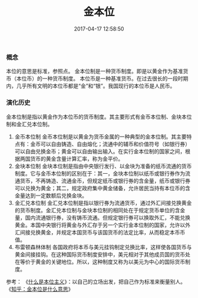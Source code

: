 ﻿---
title: 金本位
date: 2017-04-17 12:58:50
tags:
---

### 概念
本位的意思是标准，参照点。
金本位制是一种货币制度。即是以黄金作为基准货币（本位币）的一种货币制度。
本位币是一种基准货币。在过去很长的一段时期内，几乎所有文明的本位币都是“金”和“银”。我国现行的本位币是人民币。
### 演化历史
金本位制是指以黄金作为本位币的货币制度。其主要形式有金币本位制、金块本位制和金汇兑本位制。
1. 金币本位制
金币本位制是以黄金为货币金属的一种典型的金本位制。其主要特点有：金币可以自由铸造、自由熔化；流通中的辅币和价值符号（如银行券）可以自由兑换金币；黄金可以自由输出输入。在实行金本位制的国家之间，根据两国货币的黄金含量计算汇率，称为金平价。
2. 金块本位制
金块本位制是指由中央银行发行、以金块为准备的纸币流通的货币制度。它与金币本位制的区别在于：其一，金块本位制以纸币或银行券作为流通货币，不再铸造、流通金币，但规定纸币或银行券的含金量，纸币或银行券可以兑换为黄金；其二，规定政府集中黄金储备，允许居民当持有本位币的含金量达到一定数额后兑换金块。
3. 金汇兑本位制
金汇兑本位制是指以银行券为流通货币，通过外汇间接兑换黄金的货币制度。金汇兑本位制与金块本位制的相同处在于规定货币单位的含金量，国内流通银行券，没有铸币流通。但规定银行券可以换取外汇，不能兑换黄金。本国中央银行将黄金与外汇存于另一个实行金本位制的国家，允许以外汇间接兑换黄金，并规定本国货币与该国货币的法定比率，从而稳定本币币值。
4. 布雷顿森林体制
各国政府将本币与美元挂钩制定兑换比率，这样使各国货币与黄金间接挂钩。在这种国际货币制度安排中，美元相对于其他成员国的货币处在等价于黄金的关键地位。所以，这种制度又称为以美元为中心的国际货币制度。



参考：
《[什么是本位主义](http://wenku.baidu.com/link?url=LajNRvvM4r3N8k9fhK7wfkg6KQfTx7JD3LVKOyDc1mILQBbQPJNSwNKIY9ry60lQcQCX-00tOyYAjcxAZPsC5Q6A0pIz8JdVuHjt1_6pbg4S2QzAMqC8vXT3DdBRUSc9)》：以自己的立场出发，把自己作为标准来衡量别人。
《[知乎：金本位是什么意思](https://www.zhihu.com/question/20308801)》

